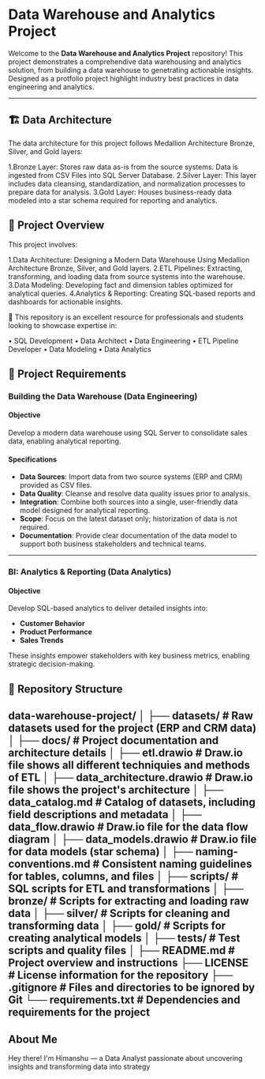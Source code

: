 # Data Warehouse and Analytics Project

Welcome to the **Data Warehouse and Analytics Project** repository! 
This project demonstrates a comprehendive data warehousing and analytics solution, from building a data warehouse to genetrating actionable insights. Designed as a protfolio project highlight industry best practices in data engineering and analytics.

---

🏗️ Data Architecture
--
The data architecture for this project follows Medallion Architecture Bronze, Silver, and Gold layers:

1.Bronze Layer: Stores raw data as-is from the source systems. Data is ingested from CSV Files into SQL Server Database.
2.Silver Layer: This layer includes data cleansing, standardization, and normalization processes to prepare data for analysis.
3.Gold Layer: Houses business-ready data modeled into a star schema required for reporting and analytics.

## 📖 Project Overview
This project involves:

1.Data Architecture: Designing a Modern Data Warehouse Using Medallion Architecture Bronze, Silver, and Gold layers.
2.ETL Pipelines: Extracting, transforming, and loading data from source systems into the warehouse.
3.Data Modeling: Developing fact and dimension tables optimized for analytical queries.
4.Analytics & Reporting: Creating SQL-based reports and dashboards for actionable insights.

🎯 This repository is an excellent resource for professionals and students looking to showcase expertise in:

• SQL Development
• Data Architect
• Data Engineering
• ETL Pipeline Developer
• Data Modeling
• Data Analytics


## 🚀 Project Requirements

### Building the Data Warehouse (Data Engineering)

#### Objective
Develop a modern data warehouse using SQL Server to consolidate sales data, enabling analytical reporting.

#### Specifications
- **Data Sources**: Import data from two source systems (ERP and CRM) provided as CSV files.
- **Data Quality**: Cleanse and resolve data quality issues prior to analysis.
- **Integration**: Combine both sources into a single, user-friendly data model designed for analytical reporting.
- **Scope**: Focus on the latest dataset only; historization of data is not required.
- **Documentation**: Provide clear documentation of the data model to support both business stakeholders and technical teams.

---

### BI: Analytics & Reporting (Data Analytics)

#### Objective
Develop SQL-based analytics to deliver detailed insights into:
- **Customer Behavior**
- **Product Performance**
- **Sales Trends**
  
These insights empower stakeholders with key business metrics, enabling strategic decision-making.

## 📂 Repository Structure
data-warehouse-project/
│
├── datasets/                           # Raw datasets used for the project (ERP and CRM data)
│
├── docs/                               # Project documentation and architecture details
│   ├── etl.drawio                      # Draw.io file shows all different techniquies and methods of ETL
│   ├── data_architecture.drawio        # Draw.io file shows the project's architecture
│   ├── data_catalog.md                 # Catalog of datasets, including field descriptions and metadata
│   ├── data_flow.drawio                # Draw.io file for the data flow diagram
│   ├── data_models.drawio              # Draw.io file for data models (star schema)
│   ├── naming-conventions.md           # Consistent naming guidelines for tables, columns, and files
│
├── scripts/                            # SQL scripts for ETL and transformations
│   ├── bronze/                         # Scripts for extracting and loading raw data
│   ├── silver/                         # Scripts for cleaning and transforming data
│   ├── gold/                           # Scripts for creating analytical models
│
├── tests/                              # Test scripts and quality files
│
├── README.md                           # Project overview and instructions
├── LICENSE                             # License information for the repository
├── .gitignore                          # Files and directories to be ignored by Git
└── requirements.txt                    # Dependencies and requirements for the project
---

## About Me

Hey there! I'm Himanshu — a Data Analyst passionate about uncovering insights and transforming data into strategy
